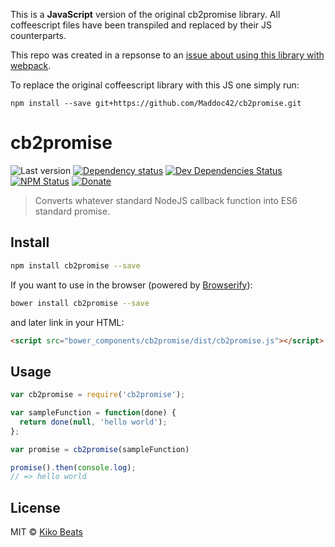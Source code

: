 This is a **JavaScript** version of the original cb2promise library. All coffeescript files have been transpiled and replaced by their JS counterparts.

This repo was created in a repsonse to an [issue about using this library with webpack](https://github.com/jviotti/electron-json-storage/issues/50).

To replace the original coffeescript library with this JS one simply run:

```
npm install --save git+https://github.com/Maddoc42/cb2promise.git
```


# cb2promise

![Last version](https://img.shields.io/github/tag/Kikobeats/cb2promise.svg?style=flat-square)
[![Dependency status](http://img.shields.io/david/Kikobeats/cb2promise.svg?style=flat-square)](https://david-dm.org/Kikobeats/cb2promise)
[![Dev Dependencies Status](http://img.shields.io/david/dev/Kikobeats/cb2promise.svg?style=flat-square)](https://david-dm.org/Kikobeats/cb2promise#info=devDependencies)
[![NPM Status](http://img.shields.io/npm/dm/cb2promise.svg?style=flat-square)](https://www.npmjs.org/package/cb2promise)
[![Donate](https://img.shields.io/badge/donate-paypal-blue.svg?style=flat-square)](https://paypal.me/kikobeats)

> Converts whatever standard NodeJS callback function into ES6 standard promise.

## Install

```bash
npm install cb2promise --save
```

If you want to use in the browser (powered by [Browserify](http://browserify.org/)):

```bash
bower install cb2promise --save
```

and later link in your HTML:

```html
<script src="bower_components/cb2promise/dist/cb2promise.js"></script>
```

## Usage

```js
var cb2promise = require('cb2promise');

var sampleFunction = function(done) {
  return done(null, 'hello world');
};

var promise = cb2promise(sampleFunction)

promise().then(console.log);
// => hello world

```

## License

MIT © [Kiko Beats](http://www.kikobeats.com)
